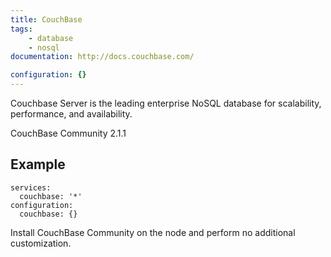 ```yaml
---
title: CouchBase
tags:
    - database
    - nosql
documentation: http://docs.couchbase.com/

configuration: {}
---
```

Couchbase Server is the leading enterprise NoSQL database for scalability, performance, and availability.

CouchBase Community 2.1.1

## Example

    services:
      couchbase: '*'
    configuration:
      couchbase: {}

Install CouchBase Community on the node and perform no additional customization.
